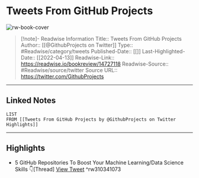 # Tweets From GitHub Projects

![rw-book-cover](https://pbs.twimg.com/profile_images/1679831765744259073/hoVtsOZ9.jpg)
<br>
>[!note]- Readwise Information
>Title:: Tweets From GitHub Projects
>Author:: [[@GithubProjects on Twitter]]
>Type:: #Readwise/category/tweets
>Published-Date:: [[]]
>Last-Highlighted-Date:: [[2022-04-13]]
>Readwise-Link:: https://readwise.io/bookreview/14727118
>Readwise-Source:: #Readwise/source/twitter
>Source URL:: https://twitter.com/GithubProjects
--- 

## Linked Notes
```dataview
LIST
FROM [[Tweets From GitHub Projects by @GithubProjects on Twitter Highlights]]
```

---

## Highlights
- 5 GitHub Repositories To Boost Your Machine Learning/Data Science Skills
  👇[Thread] [View Tweet](https://readwise.io/open/310341073) ^rw310341073
